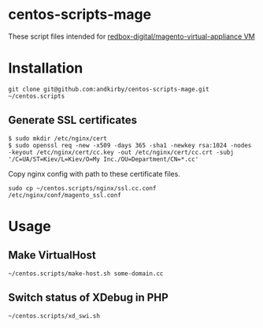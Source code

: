 # centos-scripts-mage

These script files intended for [redbox-digital/magento-virtual-appliance VM](../../../../redbox-digital/magento-virtual-appliance)

# Installation

```
git clone git@github.com:andkirby/centos-scripts-mage.git ~/centos.scripts
```

## Generate SSL certificates
```
$ sudo mkdir /etc/nginx/cert
$ sudo openssl req -new -x509 -days 365 -sha1 -newkey rsa:1024 -nodes -keyout /etc/nginx/cert/cc.key -out /etc/nginx/cert/cc.crt -subj '/C=UA/ST=Kiev/L=Kiev/O=My Inc./OU=Department/CN=*.cc'
```

Copy nginx config with path to these certificate files.
```
sudo cp ~/centos.scripts/nginx/ssl.cc.conf /etc/nginx/conf/magento_ssl.conf
```

# Usage
## Make VirtualHost
```
~/centos.scripts/make-host.sh some-domain.cc
```

## Switch status of XDebug in PHP
```
~/centos.scripts/xd_swi.sh
```

